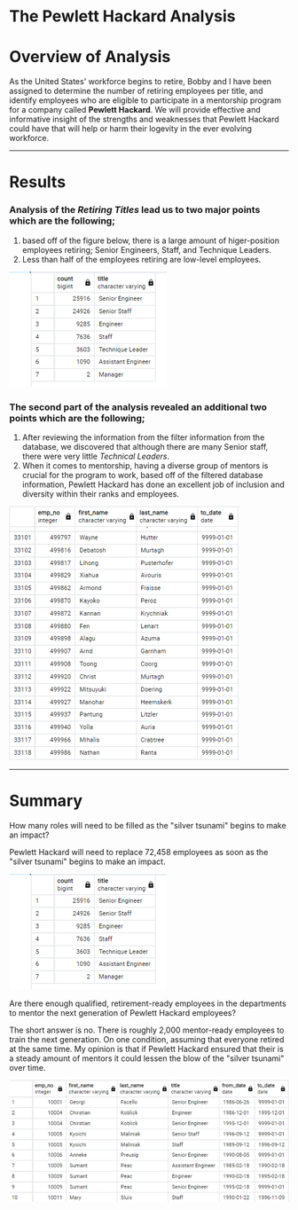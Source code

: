 # The Pewlett Hackard Analysis # 

# Overview of Analysis #
As the United States' workforce begins to retire, Bobby and I have been assigned to determine the number of retiring employees per title, and identify employees who are eligible to participate in a mentorship program for a company called **Pewlett Hackard**. We will provide effective and informative insight of the strengths and weaknesses that Pewlett Hackard could have that will help or harm their logevity in the ever evolving workforce. 

------------------------------------------------------------------------------------------------------------------------------------------------------------------------
# Results #
### Analysis of the *Retiring Titles* lead us to two major points which are the following; ###
  1. based off of the figure below, there is a large amount of higer-position employees retiring; Senior Engineers, Staff, and Technique Leaders.
  2. Less than half of the employees retiring are low-level employees.
 
 ![Pewlett-Hackard-Analysis](https://github.com/Aszeal/Pewlett-Hackard-Analysis-/blob/main/Analysis%20Projects%20Folder/Pewlett-Hackard-Analysis/Screenshot%20(83).png)
 
### The second part of the analysis revealed an additional two points which are the following; ###
  1. After reviewing the information from the filter information from the database, we discovered that although there are many Senior staff, there were very little  *Technical Leaders*.
  2. When it comes to mentorship, having a diverse group of mentors is crucial for the program to work, based off of the filtered database information, Pewlett Hackard has done an excellent job of inclusion and diversity within their ranks and employees.



![Pewlett-Hackard-Analysis](https://github.com/Aszeal/Pewlett-Hackard-Analysis-/blob/main/Analysis%20Projects%20Folder/Pewlett-Hackard-Analysis/Screenshot%20(85).png)

-----------------------------------------------------------------------------------------------------------------------------------------------------------------------
# Summary #  

How many roles will need to be filled as the "silver tsunami" begins to make an impact?


Pewlett Hackard will need to replace 72,458 employees as soon as the "silver tsunami" begins to make an impact.


![Pewlett-Hackard-Analysis](https://github.com/Aszeal/Pewlett-Hackard-Analysis-/blob/main/Analysis%20Projects%20Folder/Pewlett-Hackard-Analysis/Screenshot%20(83).png)

Are there enough qualified, retirement-ready employees in the departments to mentor the next generation of Pewlett Hackard employees?


The short answer is no. There is roughly 2,000 mentor-ready employees to train the next generation. On one condition, assuming that everyone retired at the same time. My opinion is that if Pewlett Hackard ensured that their is a steady amount of mentors it could lessen the blow of the "silver tsunami" over time.

![Pewlett-Hackard-Analysis](https://github.com/Aszeal/Pewlett-Hackard-Analysis-/blob/main/Analysis%20Projects%20Folder/Pewlett-Hackard-Analysis/Screenshot%20(84).png)
